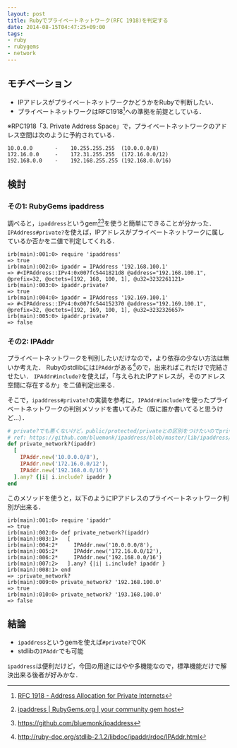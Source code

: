 ```yaml
---
layout: post
title: Rubyでプライベートネットワーク(RFC 1918)を判定する
date: 2014-08-15T04:47:25+09:00
tags:
- ruby
- rubygems
- network
---
```


## モチベーション

- IPアドレスがプライベートネットワークかどうかをRubyで判断したい．
- プライベートネットワークはRFC1918[^1]への準拠を前提としている．

※RPC1918「3. Private Address Space」で，プライベートネットワークのアドレス空間は次のように予約されている．

```
10.0.0.0       -    10.255.255.255  (10.0.0.0/8)
172.16.0.0     -    172.31.255.255  (172.16.0.0/12)
192.168.0.0    -    192.168.255.255 (192.168.0.0/16)
```

## 検討

### その1: RubyGems ipaddress

調べると，`ipaddress`というgem[^2][^3]を使うと簡単にできることが分かった．
`IPAddress#private?`を使えば，IPアドレスがプライベートネットワークに属しているか否かを二値で判定してくれる．

```irb
irb(main):001:0> require 'ipaddress'
=> true
irb(main):002:0> ipaddr = IPAddress '192.168.100.1'
=> #<IPAddress::IPv4:0x007fc5441821d8 @address="192.168.100.1", @prefix=32, @octets=[192, 168, 100, 1], @u32=3232261121>
irb(main):003:0> ipaddr.private?
=> true
irb(main):004:0> ipaddr = IPAddress '192.169.100.1'
=> #<IPAddress::IPv4:0x007fc544152370 @address="192.169.100.1", @prefix=32, @octets=[192, 169, 100, 1], @u32=3232326657>
irb(main):005:0> ipaddr.private?
=> false
```

### その2: IPAddr

プライベートネットワークを判別したいだけなので，より依存の少ない方法は無いか考えた．
Rubyのstdlibには`IPAddr`がある[^4]ので，出来ればこれだけで完結させたい．
`IPAddr#include?`を使えば，「与えられたIPアドレスが，そのアドレス空間に存在するか」を二値判定出来る．

そこで，`ipaddress#private?`の実装を参考に，`IPAddr#include?`を使ったプライベートネットワークの判別メソッドを書いてみた（既に誰か書いてると思うけど...）．

```rb
# private?でも悪くないけど，public/protected/privateとの区別をつけたいのでprivate_network?にした
# ref: https://github.com/bluemonk/ipaddress/blob/master/lib/ipaddress/ipv4.rb#L566-570
def private_network?(ipaddr)
  [
    IPAddr.new('10.0.0.0/8'),
    IPAddr.new('172.16.0.0/12'),
    IPAddr.new('192.168.0.0/16')
  ].any? {|i| i.include? ipaddr }
end
```

このメソッドを使うと，以下のようにIPアドレスのプライベートネットワーク判別が出来る．

```irb
irb(main):001:0> require 'ipaddr'
=> true
irb(main):002:0> def private_network?(ipaddr)
irb(main):003:1>   [
irb(main):004:2*     IPAddr.new('10.0.0.0/8'),
irb(main):005:2*     IPAddr.new('172.16.0.0/12'),
irb(main):006:2*     IPAddr.new('192.168.0.0/16')
irb(main):007:2>   ].any? {|i| i.include? ipaddr }
irb(main):008:1> end
=> :private_network?
irb(main):009:0> private_network? '192.168.100.0'
=> true
irb(main):010:0> private_network? '193.168.100.0'
=> false
```




## 結論

- `ipaddress`というgemを使えば`#private?`でOK
- stdlibの`IPAddr`でも可能

`ipaddress`は便利だけど，今回の用途にはやや多機能なので，標準機能だけで解決出来る後者が好みかな．

[^1]: [RFC 1918 - Address Allocation for Private Internets](http://tools.ietf.org/html/rfc1918)
[^2]: [ipaddress | RubyGems.org | your community gem host](http://rubygems.org/gems/ipaddress)
[^3]: https://github.com/bluemonk/ipaddress 
[^4]: http://ruby-doc.org/stdlib-2.1.2/libdoc/ipaddr/rdoc/IPAddr.html

